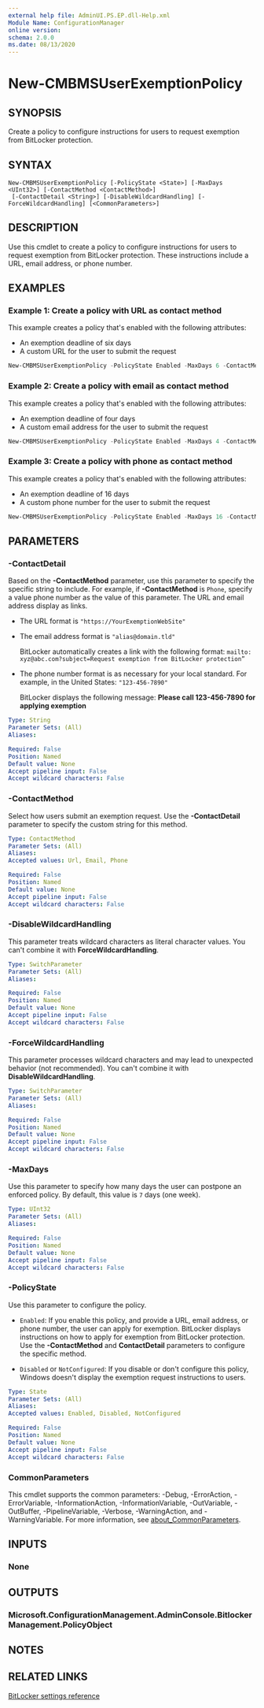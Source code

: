 ```yaml
---
external help file: AdminUI.PS.EP.dll-Help.xml
Module Name: ConfigurationManager
online version:
schema: 2.0.0
ms.date: 08/13/2020
---
```


# New-CMBMSUserExemptionPolicy

## SYNOPSIS

Create a policy to configure instructions for users to request exemption from BitLocker protection.

## SYNTAX

```
New-CMBMSUserExemptionPolicy [-PolicyState <State>] [-MaxDays <UInt32>] [-ContactMethod <ContactMethod>]
 [-ContactDetail <String>] [-DisableWildcardHandling] [-ForceWildcardHandling] [<CommonParameters>]
```

## DESCRIPTION

Use this cmdlet to create a policy to configure instructions for users to request exemption from BitLocker protection. These instructions include a URL, email address, or phone number.

## EXAMPLES

### Example 1: Create a policy with URL as contact method

This example creates a policy that's enabled with the following attributes:

- An exemption deadline of six days
- A custom URL for the user to submit the request

```powershell
New-CMBMSUserExemptionPolicy -PolicyState Enabled -MaxDays 6 -ContactMethod Url -ContactDetail "https://contoso.com/bitlockerexemption"
```

### Example 2: Create a policy with email as contact method

This example creates a policy that's enabled with the following attributes:

- An exemption deadline of four days
- A custom email address for the user to submit the request

```powershell
New-CMBMSUserExemptionPolicy -PolicyState Enabled -MaxDays 4 -ContactMethod Email -ContactDetail "bitlockerexemption@contoso.com"
```

### Example 3: Create a policy with phone as contact method

This example creates a policy that's enabled with the following attributes:

- An exemption deadline of 16 days
- A custom phone number for the user to submit the request

```powershell
New-CMBMSUserExemptionPolicy -PolicyState Enabled -MaxDays 16 -ContactMethod Phone -ContactDetail "515-555-8127"
```

## PARAMETERS

### -ContactDetail

Based on the **-ContactMethod** parameter, use this parameter to specify the specific string to include. For example, if **-ContactMethod** is `Phone`, specify a value phone number as the value of this parameter. The URL and email address display as links.

- The URL format is `"https://YourExemptionWebSite"`

- The email address format is `"alias@domain.tld"` 

    BitLocker automatically creates a link with the following format: `mailto: xyz@abc.com?subject=Request exemption from BitLocker protection”`

- The phone number format is as necessary for your local standard. For example, in the United States: `"123-456-7890"`

    BitLocker displays the following message: **Please call 123-456-7890 for applying exemption**

```yaml
Type: String
Parameter Sets: (All)
Aliases:

Required: False
Position: Named
Default value: None
Accept pipeline input: False
Accept wildcard characters: False
```

### -ContactMethod

Select how users submit an exemption request. Use the **-ContactDetail** parameter to specify the custom string for this method.

```yaml
Type: ContactMethod
Parameter Sets: (All)
Aliases:
Accepted values: Url, Email, Phone

Required: False
Position: Named
Default value: None
Accept pipeline input: False
Accept wildcard characters: False
```

### -DisableWildcardHandling

This parameter treats wildcard characters as literal character values. You can't combine it with **ForceWildcardHandling**.

```yaml
Type: SwitchParameter
Parameter Sets: (All)
Aliases:

Required: False
Position: Named
Default value: None
Accept pipeline input: False
Accept wildcard characters: False
```

### -ForceWildcardHandling

This parameter processes wildcard characters and may lead to unexpected behavior (not recommended). You can't combine it with **DisableWildcardHandling**.

```yaml
Type: SwitchParameter
Parameter Sets: (All)
Aliases:

Required: False
Position: Named
Default value: None
Accept pipeline input: False
Accept wildcard characters: False
```

### -MaxDays

Use this parameter to specify how many days the user can postpone an enforced policy. By default, this value is `7` days (one week).

```yaml
Type: UInt32
Parameter Sets: (All)
Aliases:

Required: False
Position: Named
Default value: None
Accept pipeline input: False
Accept wildcard characters: False
```

### -PolicyState

Use this parameter to configure the policy.

- `Enabled`: If you enable this policy, and provide a URL, email address, or phone number, the user can apply for exemption. BitLocker displays instructions on how to apply for  exemption from BitLocker protection. Use the **-ContactMethod** and **ContactDetail** parameters to configure the specific method.

- `Disabled` or `NotConfigured`: If you disable or don't configure this policy, Windows doesn't display the exemption request instructions to users.

```yaml
Type: State
Parameter Sets: (All)
Aliases:
Accepted values: Enabled, Disabled, NotConfigured

Required: False
Position: Named
Default value: None
Accept pipeline input: False
Accept wildcard characters: False
```

### CommonParameters

This cmdlet supports the common parameters: -Debug, -ErrorAction, -ErrorVariable, -InformationAction, -InformationVariable, -OutVariable, -OutBuffer, -PipelineVariable, -Verbose, -WarningAction, and -WarningVariable. For more information, see [about_CommonParameters](http://go.microsoft.com/fwlink/?LinkID=113216).

## INPUTS

### None

## OUTPUTS

### Microsoft.ConfigurationManagement.AdminConsole.BitlockerManagement.PolicyObject

## NOTES

## RELATED LINKS

[BitLocker settings reference](https://docs.microsoft.com/mem/configmgr/protect/tech-ref/bitlocker/settings#user-exemption-policy)
